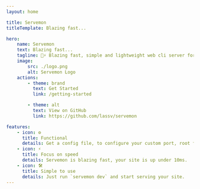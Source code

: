 ```yaml
---
layout: home

title: Servemon
titleTemplate: Blazing fast...

hero:
    name: Servemon
    text: Blazing fast...
    tagline: 🚀⚡ Blazing fast, simple and lightweight web cli server for Node.js
    image:
        src: ./logo.png
        alt: Servemon Logo
    actions:
        - theme: brand
          text: Get Started
          link: /getting-started

        - theme: alt
          text: View on GitHub
          link: https://github.com/lassv/servemon

features:
    - icon: ⚙️
      title: Functional
      details: Get a config file, to configure your custom port, root folder, etc.
    - icon: ⚡️
      title: Focus on speed
      details: Servemon is blazing fast, your site is up under 10ms.
    - icon: 🛠️
      title: Simple to use
      details: Just run `servemon dev` and start serving your site.
---
```


<style>


img {
     
     filter: drop-shadow(0 20px 60px #fada73);
     color: black;
}

</style>

